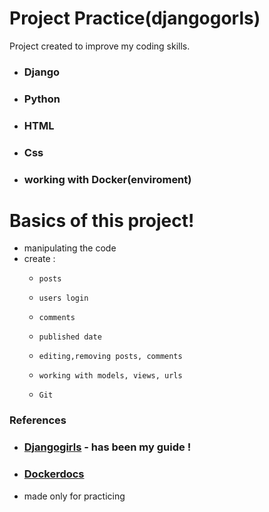 # Project Practice(djangogorls)

Project created to improve my coding skills.

  - ### Django
  - ### Python
  - ### HTML
  - ### Css
  - ### working with Docker(enviroment)

# Basics of this project!

  - manipulating the code 
  - create :
    -     posts
    -     users login
    -     comments
    -     published date
    -     editing,removing posts, comments
    -     working with models, views, urls
    -     Git

### References

* ### [Djangogirls](https://djangogirls.org/) - has been my guide !

* ### [Dockerdocs](https://docs.docker.com/)
 - made only for practicing 

